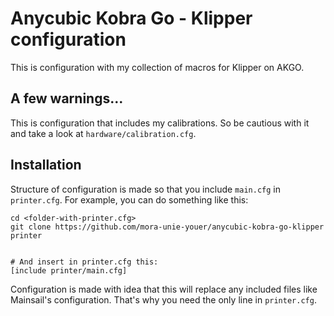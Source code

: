 # Anycubic Kobra Go - Klipper configuration
This is configuration with my collection of macros for Klipper on AKGO.

## A few warnings...
This is configuration that includes my calibrations. So be cautious with it and
take a look at `hardware/calibration.cfg`.

## Installation
Structure of configuration is made so that you include `main.cfg` in
`printer.cfg`. For example, you can do something like this:
```
cd <folder-with-printer.cfg>
git clone https://github.com/mora-unie-youer/anycubic-kobra-go-klipper printer


# And insert in printer.cfg this:
[include printer/main.cfg]
```

Configuration is made with idea that this will replace any included files like
Mainsail's configuration. That's why you need the only line in `printer.cfg`.
